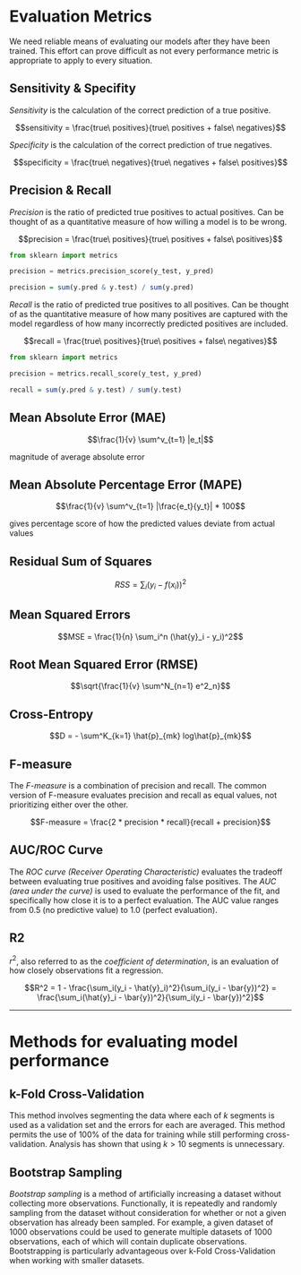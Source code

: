 # Evaluation Metrics

We need reliable means of evaluating our models after they have been trained. This effort can prove difficult as not every performance metric is appropriate to apply to every situation.

## Sensitivity & Specifity

_Sensitivity_ is the calculation of the correct prediction of a true positive.

$$sensitivity = \frac{true\ positives}{true\ positives + false\ negatives}$$

_Specificity_ is the calculation of the correct prediction of true negatives.

$$specificity = \frac{true\ negatives}{true\ negatives + false\ positives}$$

## Precision & Recall

_Precision_ is the ratio of predicted true positives to actual positives. Can be thought of as a quantitative measure of how willing a model is to be wrong.

$$precision = \frac{true\ positives}{true\ positives + false\ positives}$$

```python
from sklearn import metrics

precision = metrics.precision_score(y_test, y_pred)
```

```r
precision = sum(y.pred & y.test) / sum(y.pred)
```

_Recall_ is the ratio of predicted true positives to all positives. Can be thought of as the quantitative measure of how many positives are captured with the model regardless of how many incorrectly predicted positives are included.

$$recall = \frac{true\ positives}{true\ positives + false\ negatives}$$

```python
from sklearn import metrics

precision = metrics.recall_score(y_test, y_pred)
```

```r
recall = sum(y.pred & y.test) / sum(y.test)
```

## Mean Absolute Error (MAE)

$$\frac{1}{v} \sum^v_{t=1} |e_t|$$

magnitude of average absolute error

## Mean Absolute Percentage Error (MAPE)

$$\frac{1}{v} \sum^v_{t=1} |\frac{e_t}{y_t}| * 100$$

gives percentage score of how the predicted values deviate from actual values

## Residual Sum of Squares

$$RSS = \sum_i (y_i - f(x_i))^2$$

## Mean Squared Errors

$$MSE = \frac{1}{n} \sum_i^n (\hat{y}_i - y_i)^2$$

## Root Mean Squared Error (RMSE)

$$\sqrt{\frac{1}{v} \sum^N_{n=1} e^2_n}$$

## Cross-Entropy

$$D = - \sum^K_{k=1} \hat{p}_{mk} log\hat{p}_{mk}$$

## F-measure

The _F-measure_ is a combination of precision and recall. The common version of F-measure evaluates precision and recall as equal values, not prioritizing either over the other.

$$F-measure = \frac{2 * precision * recall}{recall + precision}$$

## AUC/ROC Curve

The _ROC curve (Receiver Operating Characteristic)_ evaluates the tradeoff between evaluating true positives and avoiding false positives. The _AUC (area under the curve)_ is used to evaluate the performance of the fit, and specifically how close it is to a perfect evaluation. The AUC value ranges from 0.5 (no predictive value) to 1.0 (perfect evaluation).

## R2

$r^2$, also referred to as the _coefficient of determination_, is an evaluation of how closely observations fit a regression.

$$R^2 = 1 - \frac{\sum_i(y_i - \hat{y}_i)^2}{\sum_i(y_i - \bar{y})^2} = \frac{\sum_i(\hat{y}_i - \bar{y})^2}{\sum_i(y_i - \bar{y})^2}$$

___

# Methods for evaluating model performance

## k-Fold Cross-Validation

This method involves segmenting the data where each of $k$ segments is used as a validation set and the errors for each are averaged. This method permits the use of 100% of the data for training while still performing cross-validation. Analysis has shown that using $k > 10$ segments is unnecessary.

## Bootstrap Sampling

_Bootstrap sampling_ is a method of artificially increasing a dataset without collecting more observations. Functionally, it is repeatedly and randomly sampling from the dataset without consideration for whether or not a given observation has already been sampled. For example, a given dataset of 1000 observations could be used to generate multiple datasets of 1000 observations, each of which will contain duplicate observations. Bootstrapping is particularly advantageous over k-Fold Cross-Validation when working with smaller datasets.